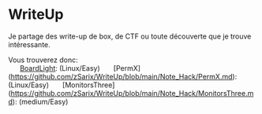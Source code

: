 # WriteUp
Je partage des write-up de box, de CTF ou toute découverte que je trouve intéressante.

Vous trouverez donc: <br>
&nbsp;&nbsp;&nbsp;&nbsp;&nbsp;&nbsp;[BoardLight](https://github.com/zSarix/WriteUp/blob/main/Note_Hack/BoardLight.md): (Linux/Easy)
&nbsp;&nbsp;&nbsp;&nbsp;&nbsp;&nbsp;[PermX] (https://github.com/zSarix/WriteUp/blob/main/Note_Hack/PermX.md): (Linux/Easy)
&nbsp;&nbsp;&nbsp;&nbsp;&nbsp;&nbsp;[MonitorsThree] (https://github.com/zSarix/WriteUp/blob/main/Note_Hack/MonitorsThree.md): (medium/Easy)
